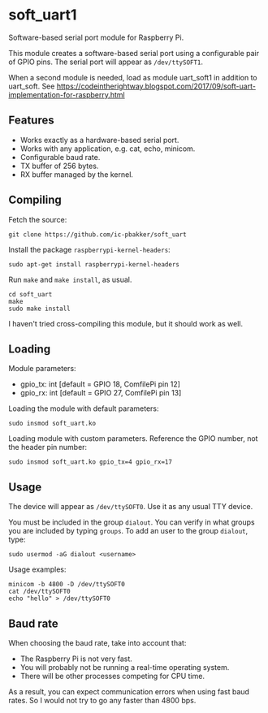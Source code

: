 # soft_uart1

Software-based serial port module for Raspberry Pi.

This module creates a software-based serial port using a configurable pair of GPIO pins. The serial port will appear as `/dev/ttySOFT1`.

When a second module is needed, load as module uart_soft1 in addition to uart_soft. See https://codeintherightway.blogspot.com/2017/09/soft-uart-implementation-for-raspberry.html

## Features

* Works exactly as a hardware-based serial port.
* Works with any application, e.g. cat, echo, minicom.
* Configurable baud rate.
* TX buffer of 256 bytes.
* RX buffer managed by the kernel.


## Compiling

Fetch the source:
```
git clone https://github.com/ic-pbakker/soft_uart
```

Install the package `raspberrypi-kernel-headers`:
```
sudo apt-get install raspberrypi-kernel-headers
```

Run `make` and `make install`, as usual.
```
cd soft_uart
make
sudo make install
```

I haven't tried cross-compiling this module, but it should work as well.


## Loading

Module parameters:

* gpio_tx: int [default = GPIO 18, ComfilePi pin 12]
* gpio_rx: int [default = GPIO 27, ComfilePi pin 13]

Loading the module with default parameters:
```
sudo insmod soft_uart.ko
```

Loading module with custom parameters. Reference the GPIO number, not the header pin number:
```
sudo insmod soft_uart.ko gpio_tx=4 gpio_rx=17
```


## Usage

The device will appear as `/dev/ttySOFT0`. Use it as any usual TTY device.

You must be included in the group `dialout`. You can verify in what groups you are included by typing `groups`. To add an user to the group `dialout`, type:
```
sudo usermod -aG dialout <username>
```

Usage examples:
```
minicom -b 4800 -D /dev/ttySOFT0
cat /dev/ttySOFT0
echo "hello" > /dev/ttySOFT0
```

## Baud rate

When choosing the baud rate, take into account that:
* The Raspberry Pi is not very fast.
* You will probably not be running a real-time operating system.
* There will be other processes competing for CPU time.

As a result, you can expect communication errors when using fast baud rates. So I would not try to go any faster than 4800 bps.
